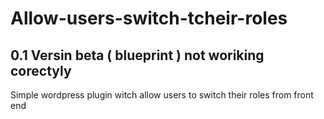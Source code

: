 # Allow-users-switch-tcheir-roles
## 0.1 Versin beta ( blueprint ) not woriking corectyly
Simple wordpress plugin witch allow users to switch their roles  from front end 
